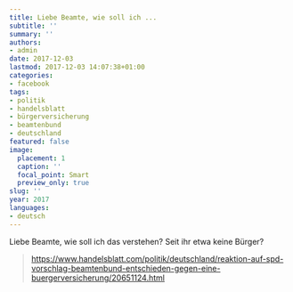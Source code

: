 ```yaml
---
title: Liebe Beamte, wie soll ich ...
subtitle: ''
summary: ''
authors:
- admin
date: 2017-12-03
lastmod: 2017-12-03 14:07:38+01:00
categories:
- facebook
tags:
- politik
- handelsblatt
- bürgerversicherung
- beamtenbund
- deutschland
featured: false
image:
  placement: 1
  caption: ''
  focal_point: Smart
  preview_only: true
slug: ''
year: 2017
languages:
- deutsch
---
```


Liebe Beamte, wie soll ich das verstehen? Seit ihr etwa keine Bürger?
> https://www.handelsblatt.com/politik/deutschland/reaktion-auf-spd-vorschlag-beamtenbund-entschieden-gegen-eine-buergerversicherung/20651124.html